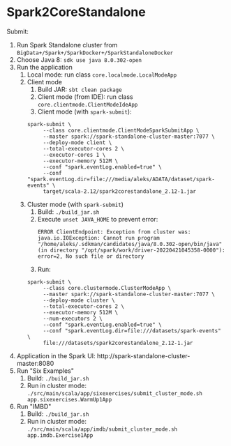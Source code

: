 # Spark2CoreStandalone

Submit:

1. Run Spark Standalone cluster from `BigData+/Spark+/SparkDocker+/SparkStandaloneDocker`
2. Choose Java 8: `sdk use java 8.0.302-open`
3. Run the application
    1. Local mode: run class `core.localmode.LocalModeApp`
    2. Client mode
        1. Build JAR: `sbt clean package`
        2. Client mode (from IDE): run class `core.clientmode.ClientModeIdeApp`
        3. Client mode (with `spark-submit`):
       ```
       spark-submit \
            --class core.clientmode.ClientModeSparkSubmitApp \
            --master spark://spark-standalone-cluster-master:7077 \
            --deploy-mode client \
            --total-executor-cores 2 \
            --executor-cores 1 \
            --executor-memory 512M \
            --conf "spark.eventLog.enabled=true" \
            --conf "spark.eventLog.dir=file:///media/aleks/ADATA/dataset/spark-events" \
            target/scala-2.12/spark2corestandalone_2.12-1.jar
       ```
    4. Cluster mode (with `spark-submit`)
        1. Build: `./build_jar.sh`
        2. Execute `unset JAVA_HOME` to prevent error:
           ```
           ERROR ClientEndpoint: Exception from cluster was: 
           java.io.IOException: Cannot run program "/home/aleks/.sdkman/candidates/java/8.0.302-open/bin/java" 
           (in directory "/opt/spark/work/driver-20220421045358-0000"): error=2, No such file or directory
           ```
        3. Run:
        ```
        spark-submit \
             --class core.clustermode.ClusterModeApp \
             --master spark://spark-standalone-cluster-master:7077 \
             --deploy-mode cluster \
             --total-executor-cores 2 \
             --executor-memory 512M \
             --num-executors 2 \
             --conf "spark.eventLog.enabled=true" \
             --conf "spark.eventLog.dir=file:///datasets/spark-events" \
             file:///datasets/spark2corestandalone_2.12-1.jar
        ```
4. Application in the Spark UI: http://spark-standalone-cluster-master:8080
5. Run "Six Examples"
    1. Build: `./build_jar.sh`
    2. Run in cluster mode: `./src/main/scala/app/sixexercises/submit_cluster_mode.sh app.sixexercises.WarmUp1App`
6. Run "IMBD"
    1. Build: `./build_jar.sh`
    2. Run in cluster mode: `./src/main/scala/app/imdb/submit_cluster_mode.sh app.imdb.Exercise1App`
